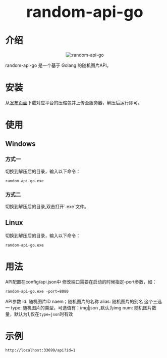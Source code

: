 <center style="font-size: 50px"><b>random-api-go</b></center>
<h1> 介绍</h1>

<p align="center">
  <img src="https://count.moeyy.cn/get/@:random-api-go" alt=":random-api-go" />
<p>random-api-go 是一个基于 Golang 的随机图片API。</p>
<h1> 安装</h1>
从<a href="https://github.com/wuliya336/random-api-go/releases">发布页面</a>下载对应平台的压缩包并上传至服务器，解压后运行即可。
<h1> 使用</h1>

<h2> Windows</h2>

<h3>方式一</h3>
切换到解压后的目录，输入以下命令：

```
random-api-go.exe
```
<h3>方式二</h3>
切换到解压后的目录,双击打开`.exe`文件。
<h2> Linux</h2>
切换到解压后的目录，输入以下命令：

```
random-api-go.exe
```
<h1>用法</h1>
API配置在config/api.json中
修改端口需要在启动的时候指定-port参数，如：

```
random-api-go.exe -port=8080
```
API参数
id: 随机图片ID
naem；随机图片的名称
alias: 随机图片的别名
这个三选一
type: 随机图片的类型，可选值有：img|json ,默认为img
num: 随机图片数量，默认为1,仅在`type=json`时有效
<h1>示例</h1>

```
http://localhost:33699/api?id=1
```